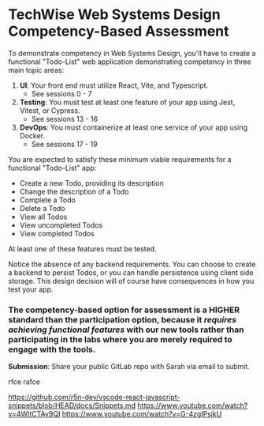 # TechWise Web Systems Design Competency-Based Assessment

To demonstrate competency in Web Systems Design, you'll have to create a functional "Todo-List" web application demonstrating competency in three main topic areas:

1. **UI**: Your front end must utilize React, Vite, and Typescript.
   - See sessions 0 - 7
2. **Testing**: You must test at least one feature of your app using Jest, Vitest, or Cypress.
   - See sessions 13 - 16
3. **DevOps**: You must containerize at least one service of your app using Docker.
   - See sessions 17 - 19

You are expected to satisfy these minimum viable requirements for a functional "Todo-List" app:

- Create a new Todo, providing its description
- Change the description of a Todo
- Complete a Todo
- Delete a Todo
- View all Todos
- View uncompleted Todos
- View completed Todos

At least one of these features must be tested.

Notice the absence of any backend requirements.
You can choose to create a backend to persist Todos, or you can handle persistence using client side storage.
This design decision will of course have consequences in how you test your app.

### The competency-based option for assessment is a **HIGHER** standard than the participation option, because it _requires achieving functional features_ with our new tools rather than participating in the labs where you are merely required to engage with the tools.

**Submission**: Share your public GitLab repo with Sarah via email to submit.

rfce
rafce

https://github.com/r5n-dev/vscode-react-javascript-snippets/blob/HEAD/docs/Snippets.md
https://www.youtube.com/watch?v=4WltCTAy9QI
https://www.youtube.com/watch?v=G-4zgIPsjkU
